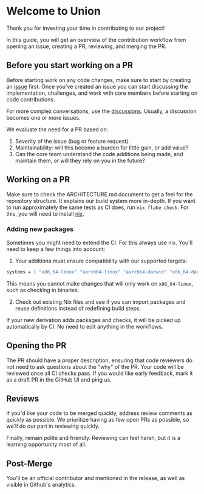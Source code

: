 # Welcome to Union

Thank you for investing your time in contributing to our project! 

In this guide, you will get an overview of the contribution workflow from opening an issue, creating a PR, reviewing, and merging the PR.

## Before you start working on a PR

Before starting work on any code changes, make sure to start by creating an [issue](https://github.com/unionfi/union/issues) first. Once you've created an issue you can start discussing the implementation, challenges, and work with core members before starting on code contributions.

For more complex conversations, use the [discussions](https://github.com/unionfi/union/discussions). Usually, a discussion becomes one or more issues.

We evaluate the need for a PR based on:

1. Severity of the issue (bug or feature request).
2. Maintainability: will this become a burden for little gain, or add value?
3. Can the core team understand the code additions being made, and maintain them, or will they rely on you in the future?


## Working on a PR

Make sure to check the ARCHITECTURE.md document to get a feel for the repository structure. It explains our build system more in-depth. If you want to run approximately the same tests as CI does, run `nix flake check`. For this, you will need to install [nix](https://zero-to-nix.com/start/install).

### Adding new packages

Sometimes you might need to extend the CI. For this always use nix. You'll need to keep a few things into account:

1. Your additions must ensure compatibility with our supported targets: 

```nix
systems = [ "x86_64-linux" "aarch64-linux" "aarch64-darwin" "x86_64-darwin" ];
```

This means you cannot make changes that will only work on `x86_64-linux`, such as checking in binaries.

2. Check out existing Nix files and see if you can import packages and reuse definitions instead of redefining build steps.

If your new derivation adds packages and checks, it will be picked up automatically by CI. No need to edit anything in the workflows.

## Opening the PR

The PR should have a proper description, ensuring that code reviewers do not need to ask questions about the "why" of the PR. Your code will be reviewed once all CI checks pass. If you would like early feedback, mark it as a draft PR in the GitHub UI and ping us.

## Reviews

If you'd like your code to be merged quickly, address review comments as quickly as possible. We prioritize having as few open PRs as possible, so we'll do our part in reviewing quickly.

Finally, remain polite and friendly. Reviewing can feel harsh, but it is a learning opportunity most of all.

## Post-Merge

You'll be an official contributor and mentioned in the release, as well as visible in Github's analytics. 

